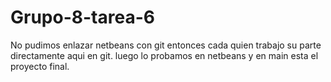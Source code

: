 # Grupo-8-tarea-6

No pudimos enlazar netbeans con git entonces cada quien trabajo su parte directamente aqui en git. luego lo probamos en netbeans y en main esta el proyecto final.
